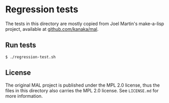# Regression tests

The tests in this directory are mostly copied from Joel Martin's make-a-lisp project, available
at [github.com/kanaka/mal](https://github.com/kanaka/mal).

## Run tests

	$ ./regression-test.sh

## License

The original MAL project is published under the MPL 2.0 license, thus the files in this directory
also carries the MPL 2.0 license. See `LICENSE.md` for more information.